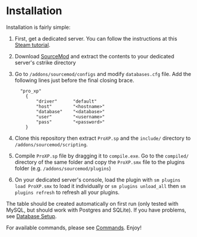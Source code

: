 
# Installation

Installation is fairly simple: 

1. First, get a dedicated server. You can follow the instructions at this [Steam tutorial](https://steamcommunity.com/sharedfiles/filedetails/?id=397365275).

2. Download [SourceMod](https://www.sourcemod.net/downloads.php) and extract the contents to your dedicated server's cstrike directory

3. Go to `/addons/sourcemod/configs` and modify `databases.cfg` file. Add the following lines just before the final closing brace.
   
   ```
     "pro_xp"
       {
           "driver"      "default"
           "host"        "<hostname>"
           "database"    "<database>"
           "user"        "<username>"
           "pass"        "<password>"
       }
   ```

4. Clone this repository then extract `ProXP.sp` and the `include/` directory to `/addons/sourcemod/scripting`.

5. Compile `ProXP.sp` file by dragging it to `compile.exe`. Go to the `compiled/` directory of the same folder and copy the `ProXP.smx` file to the plugins folder (e.g. `/addons/sourcemod/plugins`)

6. On your dedicated server's console, load the plugin with `sm plugins load ProXP.smx` to load it individually or `sm plugins unload_all` then `sm plugins refresh` to refresh all your plugins.

The table should be created automatically on first run (only tested with MySQL, but should work with Postgres and SQLite). If you have problems, see [Database Setup](db_setup.md).

For available commands, please see [Commands](commands.md). Enjoy!
